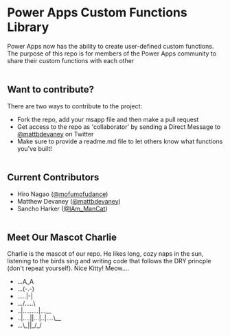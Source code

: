 Power Apps Custom Functions Library
===================================

Power Apps now has the ability to create user-defined custom functions.  The purpose of this repo is for members of the Power Apps community to share their custom functions with each other<br/><br/>



Want to contribute?
------------------

There are two ways to contribute to the project:
* Fork the repo, add your msapp file and then make a pull request
* Get access to the repo as 'collaborator' by sending a Direct Message to <a href="https://twitter.com/mattbdevaney">@mattbdevaney</a> on Twitter
* Make sure to provide a readme.md file to let others know what functions you've built!<br/><br/>



Current Contributors
------------
* Hiro Nagao (<a href="https://twitter.com/mofumofu_dance">@mofumofudance</a>)
* Matthew Devaney (<a href="https://twitter.com/mattbdevaney">@mattbdevaney</a>)
* Sancho Harker (<a href="https://twitter.com/iam_Mancat">@IAm_ManCat</a>)<br/><br/>



Meet Our Mascot Charlie
------------------

Charlie is the mascot of our repo.  He likes long, cozy naps in the sun, listening to the birds sing and writing code that follows the DRY princple (don't repeat yourself).  Nice Kitty!  Meow....

<ul> 
<li>...A_A
<li>...(-.-)
<li>.....|-|
<li>.../.....\
<li>..|.........|...__
<li>..|....||...|..|....\__
<li>...\_||_/_/
</ul>

